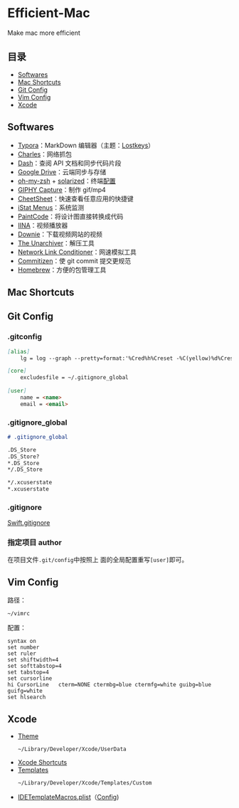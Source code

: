# Efficient-Mac
Make mac more efficient

## 目录
- [Softwares](#Softwares)
- [Mac Shortcuts](#Mac-Shortcuts)
- [Git Config](#Git-Config)
- [Vim Config](#Vim-Config)
- [Xcode](#Xcode)

## Softwares

- [Typora](https://www.typora.io/)：MarkDown 编辑器（主题：[Lostkeys](https://theme.typora.io/theme/Lostkeys/)）
- [Charles](https://www.charlesproxy.com/)：网络抓包
- [Dash](https://kapeli.com/dash)：查阅 API 文档和同步代码片段
- [Google Drive](https://www.google.com/drive/)：云端同步与存储
- [oh-my-zsh](https://github.com/robbyrussell/oh-my-zsh) + [solarized](https://github.com/altercation/solarized)：终端[配置](https://keisme.cn/Mac-%E7%BB%88%E7%AB%AF%E9%85%8D%E7%BD%AE%EF%BC%9Aoh-my-zsh-Solarized-%E9%85%8D%E8%89%B2%E6%96%B9%E6%A1%88.html)
- [GIPHY Capture](https://giphy.com/apps/giphycapture)：制作 gif/mp4
- [CheetSheet](https://www.mediaatelier.com/CheatSheet/)：快速查看任意应用的快捷键
- [iStat Menus](https://bjango.com/mac/istatmenus/)：系统监测
- [PaintCode](https://www.paintcodeapp.com/)：将设计图直接转换成代码
- [IINA](https://lhc70000.github.io/iina/zh-cn/)：视频播放器
- [Downie](https://software.charliemonroe.net/downie.php)：下载视频网站的视频
- [The Unarchiver](https://theunarchiver.com/)：解压工具
- [Network Link Conditioner](https://developer.apple.com/download/more/?q=Additional%20Tools)：网速模拟工具
- [Commitizen](https://github.com/commitizen/cz-cli)：使 git commit 提交更规范
- [Homebrew](https://brew.sh/index_zh-cn)：方便的包管理工具

## Mac Shortcuts

## Git Config

### .gitconfig

```markdown
[alias]
	lg = log --graph --pretty=format:'%Cred%h%Creset -%C(yellow)%d%Creset %s %Cgreen(%cr) %C(bold blue)<%an>%Creset'

[core]
	excludesfile = ~/.gitignore_global
	
[user]
	name = <name>
	email = <email>
```

### .gitignore_global

```markdown
# .gitignore_global

.DS_Store
.DS_Store?
*.DS_Store
*/.DS_Store

*/.xcuserstate
*.xcuserstate
```

### .gitignore
[Swift.gitignore](https://github.com/github/gitignore/blob/master/Swift.gitignore)

### 指定项目 author

在项目文件`.git/config`中按照上 面的全局配置重写`[user]`即可。

## Vim Config

路径：

```
~/vimrc
```

配置：

```
syntax on
set number
set ruler
set shiftwidth=4
set softtabstop=4
set tabstop=4
set cursorline
hi CursorLine   cterm=NONE ctermbg=blue ctermfg=white guibg=blue guifg=white
set hlsearch
```



## Xcode
- [Theme](https://github.com/keisme/Efficient-Mac/tree/master/FontAndColorThemes)
  ```
  ~/Library/Developer/Xcode/UserData
  ```
- [Xcode Shortcuts](https://kapeli.com/cheat_sheets/Xcode_Shortcuts.docset/Contents/Resources/Documents/index)
- [Templates](https://github.com/keisme/Efficient-Mac/tree/master/Templates/Custom)
  ```
  ~/Library/Developer/Xcode/Templates/Custom
  ```
- [IDETemplateMacros.plist](https://github.com/keisme/Efficient-Mac/blob/master/IDETemplateMacros.plist)（[Config](http://keisme.cn/%E8%87%AA%E5%AE%9A%E4%B9%89-Xcode-%E6%96%87%E4%BB%B6%E5%A4%B4%E9%83%A8%E6%B3%A8%E9%87%8A.html))




